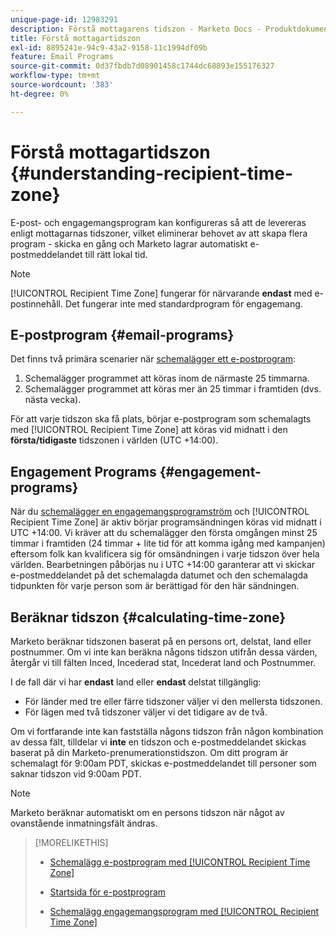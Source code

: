 ```yaml
---
unique-page-id: 12983291
description: Förstå mottagarens tidszon - Marketo Docs - Produktdokumentation
title: Förstå mottagartidszon
exl-id: 8895241e-94c9-43a2-9158-11c1994df09b
feature: Email Programs
source-git-commit: 0d37fbdb7d08901458c1744dc68893e155176327
workflow-type: tm+mt
source-wordcount: '383'
ht-degree: 0%

---
```


# Förstå mottagartidszon {#understanding-recipient-time-zone}

E-post- och engagemangsprogram kan konfigureras så att de levereras enligt mottagarnas tidszoner, vilket eliminerar behovet av att skapa flera program - skicka en gång och Marketo lagrar automatiskt e-postmeddelandet till rätt lokal tid.

>[!NOTE]
>
>[!UICONTROL Recipient Time Zone] fungerar för närvarande **endast** med e-postinnehåll. Det fungerar inte med standardprogram för engagemang.

## E-postprogram {#email-programs}

Det finns två primära scenarier när [schemalägger ett e-postprogram](/help/marketo/product-docs/email-marketing/email-programs/email-program-actions/scheduling-with-recipient-time-zone/schedule-email-programs-with-recipient-time-zone.md):

1. Schemalägger programmet att köras inom de närmaste 25 timmarna.
1. Schemalägger programmet att köras mer än 25 timmar i framtiden (dvs. nästa vecka).

För att varje tidszon ska få plats, börjar e-postprogram som schemalagts med [!UICONTROL Recipient Time Zone] att köras vid midnatt i den **första/tidigaste** tidszonen i världen (UTC +14:00).

## Engagement Programs {#engagement-programs}

När du [schemalägger en engagemangsprogramström](/help/marketo/product-docs/email-marketing/drip-nurturing/engagement-program-streams/set-stream-cadence/schedule-engagement-programs-with-recipient-time-zone.md) och [!UICONTROL Recipient Time Zone] är aktiv börjar programsändningen köras vid midnatt i UTC +14:00. Vi kräver att du schemalägger den första omgången minst 25 timmar i framtiden (24 timmar + lite tid för att komma igång med kampanjen) eftersom folk kan kvalificera sig för omsändningen i varje tidszon över hela världen. Bearbetningen påbörjas nu i UTC +14:00 garanterar att vi skickar e-postmeddelandet på det schemalagda datumet och den schemalagda tidpunkten för varje person som är berättigad för den här sändningen.

## Beräknar tidszon {#calculating-time-zone}

Marketo beräknar tidszonen baserat på en persons ort, delstat, land eller postnummer. Om vi inte kan beräkna någons tidszon utifrån dessa värden, återgår vi till fälten Inced, Incederad stat, Incederat land och Postnummer.

I de fall där vi har **endast** land eller **endast** delstat tillgänglig:

* För länder med tre eller färre tidszoner väljer vi den mellersta tidszonen.
* För lägen med två tidszoner väljer vi det tidigare av de två.

Om vi fortfarande inte kan fastställa någons tidszon från någon kombination av dessa fält, tilldelar vi **inte** en tidszon och e-postmeddelandet skickas baserat på din Marketo-prenumerationstidszon. Om ditt program är schemalagt för 9:00am PDT, skickas e-postmeddelandet till personer som saknar tidszon vid 9:00am PDT.

>[!NOTE]
>
>Marketo beräknar automatiskt om en persons tidszon när något av ovanstående inmatningsfält ändras.

>[!MORELIKETHIS]
>
>* [Schemalägg e-postprogram med [!UICONTROL Recipient Time Zone]](/help/marketo/product-docs/email-marketing/email-programs/email-program-actions/scheduling-with-recipient-time-zone/schedule-email-programs-with-recipient-time-zone.md)
>* [Startsida för e-postprogram](/help/marketo/product-docs/email-marketing/email-programs/email-program-actions/head-start-for-email-programs.md)
>
>* [Schemalägg engagemangsprogram med [!UICONTROL Recipient Time Zone]](/help/marketo/product-docs/email-marketing/drip-nurturing/engagement-program-streams/set-stream-cadence/schedule-engagement-programs-with-recipient-time-zone.md)
